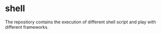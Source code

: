 # shell
The repository contains the execution of different shell script and play with different frameworks.
